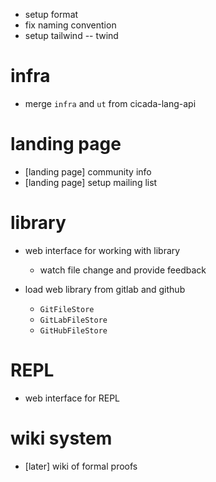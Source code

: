 - setup format
- fix naming convention
- setup tailwind -- twind

# infra

- merge `infra` and `ut` from cicada-lang-api

# landing page

- [landing page] community info
- [landing page] setup mailing list

# library

- web interface for working with library

  - watch file change and provide feedback

- load web library from gitlab and github

  - `GitFileStore`
  - `GitLabFileStore`
  - `GitHubFileStore`

# REPL

- web interface for REPL

# wiki system

- [later] wiki of formal proofs
